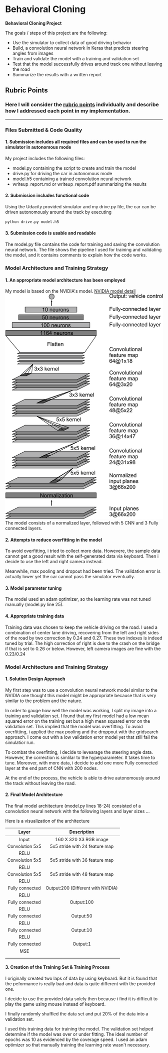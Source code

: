 # **Behavioral Cloning** 
**Behavioral Cloning Project**

The goals / steps of this project are the following:
* Use the simulator to collect data of good driving behavior
* Build, a convolution neural network in Keras that predicts steering angles from images
* Train and validate the model with a training and validation set
* Test that the model successfully drives around track one without leaving the road
* Summarize the results with a written report


[//]: # (Image References)

[image1]: ./cnn-architecture-624x890.png "Model Visualization"
[image2]: ./examples/placeholder.png "Grayscaling"
[image3]: ./examples/placeholder_small.png "Recovery Image"
[image4]: ./examples/placeholder_small.png "Recovery Image"
[image5]: ./examples/placeholder_small.png "Recovery Image"
[image6]: ./examples/placeholder_small.png "Normal Image"
[image7]: ./examples/placeholder_small.png "Flipped Image"

## Rubric Points
### Here I will consider the [rubric points](https://review.udacity.com/#!/rubrics/432/view) individually and describe how I addressed each point in my implementation.  

---
### Files Submitted & Code Quality

#### 1. Submission includes all required files and can be used to run the simulator in autonomous mode

My project includes the following files:
* model.py containing the script to create and train the model
* drive.py for driving the car in autonomous mode
* model.h5 containing a trained convolution neural network 
* writeup_report.md or writeup_report.pdf summarizing the results

#### 2. Submission includes functional code
Using the Udacity provided simulator and my drive.py file, the car can be driven autonomously around the track by executing 
```sh
python drive.py model.h5
```

#### 3. Submission code is usable and readable

The model.py file contains the code for training and saving the convolution neural network. The file shows the pipeline I used for training and validating the model, and it contains comments to explain how the code works.

### Model Architecture and Training Strategy

#### 1. An appropriate model architecture has been employed

My model is based on the NVIDIA's model.
[NVIDIA model detail](https://devblogs.nvidia.com/parallelforall/deep-learning-self-driving-cars)
![alt text][image1]
The model consists of a normalized layer, followed with 5 CNN and 3 Fully connected layers.


#### 2. Attempts to reduce overfitting in the model

To avoid overfitting, i tried to collect more data. Howevere, the sample data cannot get a good result with the self-generated data via keyboard. Then i decide to use the left and right camera instead.

Meanwhile, max pooling and dropout had been tried. The validation error is actually lower yet the car cannot pass the simulator eventually. 

#### 3. Model parameter tuning

The model used an adam optimizer, so the learning rate was not tuned manually (model.py line 25).

#### 4. Appropriate training data

Training data was chosen to keep the vehicle driving on the road. I used a combination of center lane driving, recovering from the left and right sides of the road by two correction by 0.24 and 0.27. These two indexes is indeed tuned by trial. The high correction of right is due to the crash on the bridge if that is set to 0.26 or below. However, left camera images are fine with the 0.23/0.24

### Model Architecture and Training Strategy

#### 1. Solution Design Approach

My first step was to use a convolution neural network model similar to the NVIDIA one thought this model might be appropriate because that is very similar to the problem and the nature.

In order to gauge how well the model was working, I split my image into a training and validation set. I found that my first model had a low mean squared error on the training set but a high mean squared error on the validation set. This implied that the model was overfitting. To avoid overfitting, i applied the max pooling and the droppout with the gridsearch approach. I come out with a low validation error model yet that still fail the simulatior run.

To combat the overfitting, I decide to levearage the steering angle data. However, the correction is simlilar to the hyperparameter. It takes time to tune. Moreover, with more data, i decide to add one more Fully connected layer at the end part of CNN with 200 nodes. 

At the end of the process, the vehicle is able to drive autonomously around the track without leaving the road.

#### 2. Final Model Architecture

The final model architecture (model.py lines 18-24) consisted of a convolution neural network with the following layers and layer sizes ...

Here is a visualization of the architecture

|      Layer      |               Description                |
| :-------------: | :--------------------------------------: |
|      Input      |            160 X 320 X3  RGB image             |
| Convolution 5x5 | 5x5 stride with 24 feature map |
|      RELU       |                                          |
| Convolution 5x5 | 5x5 stride with 36 feature map |
|      RELU       |                                          |
| Convolution 5x5 | 5x5 stride with 48 feature map |
|      RELU       |                                          |
| Fully connected |          Output:200 (Different with NVIDIA)          |
|      RELU       |                                          |
| Fully connected |          Output:100          |
|      RELU       |                                          |
| Fully connected |          Output:50          |
|      RELU       |                                          |
| Fully connected |          Output:10          |
|      RELU       |                                          |
| Fully connected |          Output:1          |
|     MSE     |                                          |
|                 |                                          |
|                 |                                          |

#### 3. Creation of the Training Set & Training Process

I originally created two laps of data by using keyboard. But it is found that the peformance is really bad and data is quite different with the provided one.

I decide to use the provided data solely then because i find it is difficult to play the game using mouse instead of keyboard.

I finally randomly shuffled the data set and put 20% of the data into a validation set. 

I used this training data for training the model. The validation set helped determine if the model was over or under fitting. The ideal number of epochs was 10 as evidenced by the coverage speed. I used an adam optimizer so that manually training the learning rate wasn't necessary.
